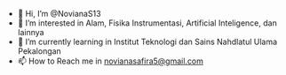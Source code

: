 - 👋 Hi, I’m @NovianaS13
- 👀 I’m interested in Alam, Fisika Instrumentasi, Artificial Inteligence, dan lainnya 
- 🌱 I’m currently learning in Institut Teknologi dan Sains Nahdlatul Ulama Pekalongan
- 📫 How to Reach me in novianasafira5@gmail.com



<!---
NovianaS13/NovianaS13 is a ✨ special ✨ repository because its `README.md` (this file) appears on your GitHub profile.
You can click the Preview link to take a look at your changes.
--->
